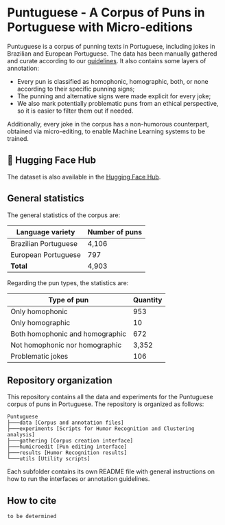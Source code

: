 # Puntuguese - A Corpus of Puns in Portuguese with Micro-editions

Puntuguese is a corpus of punning texts in Portuguese, including jokes in Brazilian and European Portuguese. The data has been manually gathered and curate according to our [guidelines](data/GUIDELINES.md). It also contains some layers of annotation:

- Every pun is classified as homophonic, homographic, both, or none according to their specific punning signs;
- The punning and alternative signs were made explicit for every joke;
- We also mark potentially problematic puns from an ethical perspective, so it is easier to filter them out if needed.

Additionally, every joke in the corpus has a non-humorous counterpart, obtained via micro-editing, to enable Machine Learning systems to be trained.

## 🤗 Hugging Face Hub

The dataset is also available in the [Hugging Face Hub](https://huggingface.co/datasets/Superar/Puntuguese).

## General statistics

The general statistics of the corpus are:

|    Language variety    |   Number of puns   |
| ---------------------- | -----------------  |
|  Brazilian Portuguese  |       4,106        |
|  European Portuguese   |         797        |
|        **Total**       |       4,903        |

Regarding the pun types, the statistics are:

|           Type of pun           | Quantity |
| ------------------------------- | -------- |
|          Only homophonic        |    953   |
|         Only homographic        |     10   |
| Both homophonic and homographic |    672   |
| Not homophonic nor homographic  |  3,352   |
|        Problematic jokes        |    106   |

## Repository organization

This repository contains all the data and experiments for the Puntuguese corpus of puns in Portuguese. The repository is organized as follows:

```
Puntuguese
├───data [Corpus and annotation files]
├───experiments [Scripts for Humor Recognition and Clustering analysis]
├───gathering [Corpus creation interface]
├───humicroedit [Pun editing interface]
├───results [Humor Recognition results]
└───utils [Utility scripts]
```

Each subfolder contains its own README file with general instructions on how to run the interfaces or annotation guidelines.

## How to cite

```
to be determined
```
